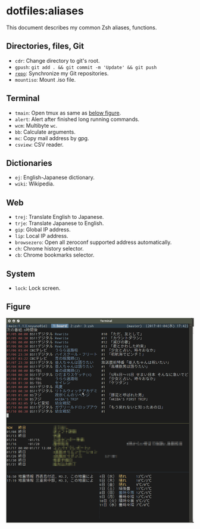 # dotfiles:aliases

This document describes my common Zsh aliases, functions.

## Directories, files, Git

- `cdr`: Change directory to git's root.
- `gpush`: `git add . && git commit -m 'Update' && git push`
- [`repo`](https://noyuno.github.io/blog/2017/06/25/repo/): Synchronize my Git repositories.
- `mountiso`: Mount .iso file.

## Terminal

- `tmain`: Open tmux as same as [below figure](https://github.com/noyuno/dotfiles/blob/master/readme-aliases.md#figure).
- `alert`: Alert after finished long running commands.
- `wcm`: Multibyte `wc`.
- `bb`: Calculate arguments.
- `mc`: Copy mail address by gpg.
- `csview`: CSV reader.

## Dictionaries

- `ej`: English-Japanese dictionary.
- `wiki`: Wikipedia.

## Web

- `trej`: Translate English to Japanese.
- `trje`: Translate Japanese to English.
- `gip`: Global IP address.
- `lip`: Local IP address.
- `browsezero`: Open all zeroconf supported address automatically.
- `ch`: Chrome history selector.
- `cb`: Chrome bookmarks selector.

## System

- `lock`: Lock screen.

## Figure

![tmain](https://raw.githubusercontent.com/noyuno/dotfiles/master/fig/fig.png)

